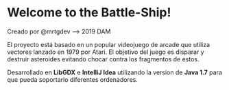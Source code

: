 # Welcome to the Battle-Ship!

Creado por @mrtgdev --> 2019 DAM

El proyecto está basado en un popular videojuego de arcade que utiliza vectores lanzado en 1979 por Atari. El objetivo del juego es disparar y destruir asteroides evitando chocar contra los fragmentos de estos.

Desarrollado en **LibGDX** e **IntelliJ Idea** utilizando la version de **Java 1.7** para que pueda soportarlo diferentes ordenadores.
